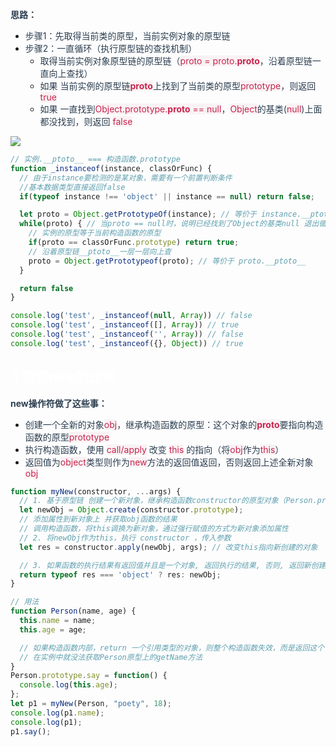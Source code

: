 **<font style="color:rgb(44, 62, 80);">思路：</font>**

+ <font style="color:rgb(44, 62, 80);">步骤1：先取得当前类的原型，当前实例对象的原型链</font>
+ <font style="color:rgb(44, 62, 80);">步骤2：一直循环（执行原型链的查找机制）</font>
    - <font style="color:rgb(44, 62, 80);">取得当前实例对象原型链的原型链（</font><font style="color:rgb(199, 37, 78);background-color:rgb(249, 242, 244);">proto = proto.__proto__</font><font style="color:rgb(44, 62, 80);">，沿着原型链一直向上查找）</font>
    - <font style="color:rgb(44, 62, 80);">如果 当前实例的原型链</font><font style="color:rgb(199, 37, 78);background-color:rgb(249, 242, 244);">__proto__</font><font style="color:rgb(44, 62, 80);">上找到了当前类的原型</font><font style="color:rgb(199, 37, 78);background-color:rgb(249, 242, 244);">prototype</font><font style="color:rgb(44, 62, 80);">，则返回</font><font style="color:rgb(44, 62, 80);"> </font><font style="color:rgb(199, 37, 78);background-color:rgb(249, 242, 244);">true</font>
    - <font style="color:rgb(44, 62, 80);">如果 一直找到</font><font style="color:rgb(199, 37, 78);background-color:rgb(249, 242, 244);">Object.prototype.__proto__ == null</font><font style="color:rgb(44, 62, 80);">，</font><font style="color:rgb(199, 37, 78);background-color:rgb(249, 242, 244);">Object</font><font style="color:rgb(44, 62, 80);">的基类(</font><font style="color:rgb(199, 37, 78);background-color:rgb(249, 242, 244);">null</font><font style="color:rgb(44, 62, 80);">)上面都没找到，则返回</font><font style="color:rgb(44, 62, 80);"> </font><font style="color:rgb(199, 37, 78);background-color:rgb(249, 242, 244);">false</font>

![](https://cdn.nlark.com/yuque/0/2024/png/207857/1718787272152-b0af34e2-72d4-405e-b28a-5882f6f622ee.png)

```javascript
// 实例.__ptoto__ === 构造函数.prototype
function _instanceof(instance, classOrFunc) {
  // 由于instance要检测的是某对象，需要有一个前置判断条件
  //基本数据类型直接返回false
  if(typeof instance !== 'object' || instance == null) return false;

  let proto = Object.getPrototypeOf(instance); // 等价于 instance.__ptoto__
  while(proto) { // 当proto == null时，说明已经找到了Object的基类null 退出循环
    // 实例的原型等于当前构造函数的原型
    if(proto == classOrFunc.prototype) return true;
    // 沿着原型链__ptoto__一层一层向上查
    proto = Object.getPrototypeof(proto); // 等价于 proto.__ptoto__
  }

  return false
}

console.log('test', _instanceof(null, Array)) // false
console.log('test', _instanceof([], Array)) // true
console.log('test', _instanceof('', Array)) // false
console.log('test', _instanceof({}, Object)) // true
```

## [](https://www.123fe.net/docs/base/handwritten.html#_4-%E5%AE%9E%E7%8E%B0new%E7%9A%84%E8%BF%87%E7%A8%8B)<font style="color:rgb(255, 255, 255);">4 实现new的过程</font>
**<font style="color:rgb(44, 62, 80);">new操作符做了这些事：</font>**

+ <font style="color:rgb(44, 62, 80);">创建一个全新的对象</font><font style="color:rgb(199, 37, 78);background-color:rgb(249, 242, 244);">obj</font><font style="color:rgb(44, 62, 80);">，继承构造函数的原型：这个对象的</font><font style="color:rgb(199, 37, 78);background-color:rgb(249, 242, 244);">__proto__</font><font style="color:rgb(44, 62, 80);">要指向构造函数的原型</font><font style="color:rgb(199, 37, 78);background-color:rgb(249, 242, 244);">prototype</font>
+ <font style="color:rgb(44, 62, 80);">执行构造函数，使用</font><font style="color:rgb(44, 62, 80);"> </font><font style="color:rgb(199, 37, 78);background-color:rgb(249, 242, 244);">call/apply</font><font style="color:rgb(44, 62, 80);"> </font><font style="color:rgb(44, 62, 80);">改变</font><font style="color:rgb(44, 62, 80);"> </font><font style="color:rgb(199, 37, 78);background-color:rgb(249, 242, 244);">this</font><font style="color:rgb(44, 62, 80);"> </font><font style="color:rgb(44, 62, 80);">的指向（将</font><font style="color:rgb(199, 37, 78);background-color:rgb(249, 242, 244);">obj</font><font style="color:rgb(44, 62, 80);">作为</font><font style="color:rgb(199, 37, 78);background-color:rgb(249, 242, 244);">this</font><font style="color:rgb(44, 62, 80);">）</font>
+ <font style="color:rgb(44, 62, 80);">返回值为</font><font style="color:rgb(199, 37, 78);background-color:rgb(249, 242, 244);">object</font><font style="color:rgb(44, 62, 80);">类型则作为</font><font style="color:rgb(199, 37, 78);background-color:rgb(249, 242, 244);">new</font><font style="color:rgb(44, 62, 80);">方法的返回值返回，否则返回上述全新对象</font><font style="color:rgb(199, 37, 78);background-color:rgb(249, 242, 244);">obj</font>

```javascript
function myNew(constructor, ...args) {
  // 1. 基于原型链 创建一个新对象，继承构造函数constructor的原型对象（Person.prototype）上的属性
  let newObj = Object.create(constructor.prototype);
  // 添加属性到新对象上 并获取obj函数的结果
  // 调用构造函数，将this调换为新对象，通过强行赋值的方式为新对象添加属性
  // 2. 将newObj作为this，执行 constructor ，传入参数
  let res = constructor.apply(newObj, args); // 改变this指向新创建的对象

  // 3. 如果函数的执行结果有返回值并且是一个对象, 返回执行的结果, 否则, 返回新创建的对象地址
  return typeof res === 'object' ? res: newObj;
}
```



```javascript
// 用法
function Person(name, age) {
  this.name = name;
  this.age = age;

  // 如果构造函数内部，return 一个引用类型的对象，则整个构造函数失效，而是返回这个引用类型的对象，而不是返回this
  // 在实例中就没法获取Person原型上的getName方法
}
Person.prototype.say = function() {
  console.log(this.age);
};
let p1 = myNew(Person, "poety", 18);
console.log(p1.name);
console.log(p1);
p1.say();
```

## <font style="color:rgb(255, 255, 255);">  
</font>
